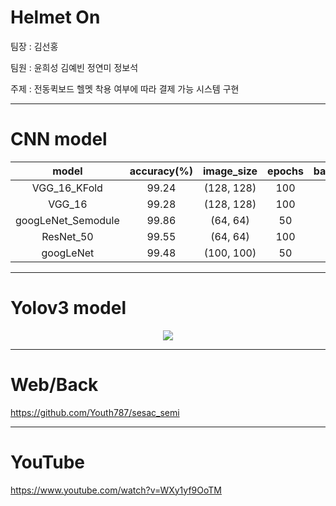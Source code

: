 # Helmet On

팀장 : 김선홍

팀원 : 윤희성 김예빈 정연미 정보석

주제 : 전동퀵보드 헬멧 착용 여부에 따라 결제 가능 시스템 구현

***
# CNN model

|model|accuracy(%)|image_size|epochs|batchsize|f1_score(%)|precision_score(%)|
|:---:|:---:|:---:|:---:|:---:|:---:|:---:|
|VGG_16_KFold|99.24|(128, 128)|100|64|99.24|99.16|
|VGG_16|99.28|(128, 128)|100|64|97.54|98.13|
|googLeNet_Semodule|99.86|(64, 64)|50|32|99.18|99.64|
|ResNet_50|99.55|(64, 64)|100|32|99.55|99.35|
|googLeNet|99.48|(100, 100)|50|32|99.45|99.48|

***
# Yolov3 model

<p align='center'><img src ="https://user-images.githubusercontent.com/81344571/228434992-bc5ec6e5-1f2b-47cd-9095-adbf3911e5f4.gif"></p>

***

# Web/Back
https://github.com/Youth787/sesac_semi

***
# YouTube
https://www.youtube.com/watch?v=WXy1yf9OoTM
